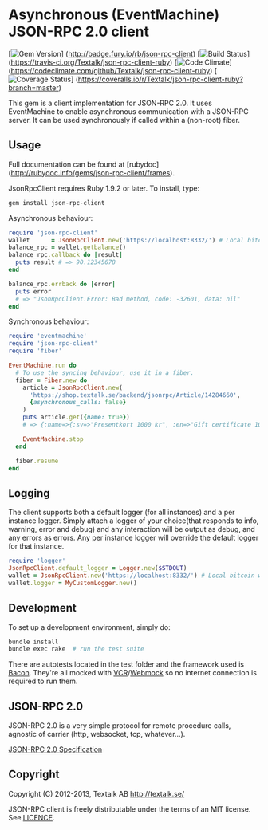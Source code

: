 Asynchronous (EventMachine) JSON-RPC 2.0 client
===============================================

[![Gem Version](https://badge.fury.io/rb/json-rpc-client.png)]
(http://badge.fury.io/rb/json-rpc-client)
[![Build Status](https://travis-ci.org/Textalk/json-rpc-client-ruby.png?branch=master)]
(https://travis-ci.org/Textalk/json-rpc-client-ruby)
[![Code Climate](https://codeclimate.com/github/Textalk/json-rpc-client-ruby.png)]
(https://codeclimate.com/github/Textalk/json-rpc-client-ruby)
[![Coverage Status](https://coveralls.io/repos/Textalk/json-rpc-client-ruby/badge.png?branch=master)]
(https://coveralls.io/r/Textalk/json-rpc-client-ruby?branch=master)

This gem is a client implementation for JSON-RPC 2.0. It uses EventMachine to
enable asynchronous communication with a JSON-RPC server. It can be used synchronously if
called within a (non-root) fiber.

Usage
-----

Full documentation can be found at [rubydoc]
(http://rubydoc.info/gems/json-rpc-client/frames).

JsonRpcClient requires Ruby 1.9.2 or later. To install, type:

```bash
gem install json-rpc-client
```

Asynchronous behaviour:
```Ruby
require 'json-rpc-client'
wallet      = JsonRpcClient.new('https://localhost:8332/') # Local bitcoin wallet
balance_rpc = wallet.getbalance()
balance_rpc.callback do |result|
  puts result # => 90.12345678
end

balance_rpc.errback do |error|
  puts error
  # => "JsonRpcClient.Error: Bad method, code: -32601, data: nil"
end
```

Synchronous behaviour:
```Ruby
require 'eventmachine'
require 'json-rpc-client'
require 'fiber'

EventMachine.run do
  # To use the syncing behaviour, use it in a fiber.
  fiber = Fiber.new do
    article = JsonRpcClient.new(
      'https://shop.textalk.se/backend/jsonrpc/Article/14284660',
      {asynchronous_calls: false}
    )
    puts article.get({name: true})
    # => {:name=>{:sv=>"Presentkort 1000 kr", :en=>"Gift certificate 1000 SEK"}}

    EventMachine.stop
  end

  fiber.resume
end
```

Logging
-------

The client supports both a default logger (for all instances) and a per instance logger.
Simply attach a logger of your choice(that responds to info, warning, error and debug) and
any interaction will be output as debug, and any errors as errors. Any per instance logger will
override the default logger for that instance.

```Ruby
require 'logger'
JsonRpcClient.default_logger = Logger.new($STDOUT)
wallet = JsonRpcClient.new('https://localhost:8332/') # Local bitcoin wallet
wallet.logger = MyCustomLogger.new()
```

Development
-----------

To set up a development environment, simply do:

```bash
bundle install
bundle exec rake  # run the test suite
```

There are autotests located in the test folder and the framework used is
[Bacon](https://github.com/chneukirchen/bacon). They're all mocked with
[VCR](https://github.com/vcr/vcr)/[Webmock](https://github.com/bblimke/webmock)
so no internet connection is required to run them.

JSON-RPC 2.0
------------

JSON-RPC 2.0 is a very simple protocol for remote procedure calls,
agnostic of carrier (http, websocket, tcp, whatever…).

[JSON-RPC 2.0 Specification](http://www.jsonrpc.org/specification)

Copyright
---------
Copyright (C) 2012-2013, Textalk AB <http://textalk.se/>

JSON-RPC client is freely distributable under the terms of an MIT license. See [LICENCE](LICENSE).
